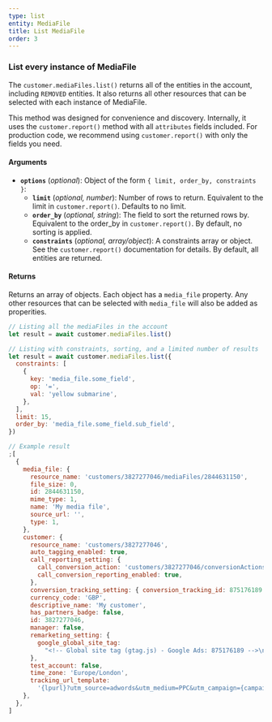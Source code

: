 ```yaml
---
type: list
entity: MediaFile
title: List MediaFile
order: 3
---
```


### List every instance of MediaFile

The `customer.mediaFiles.list()` returns all of the entities in the account, including `REMOVED` entities. It also returns all other resources that can be selected with each instance of MediaFile.

This method was designed for convenience and discovery. Internally, it uses the `customer.report()` method with all `attributes` fields included. For production code, we recommend using `customer.report()` with only the fields you need.

#### Arguments

- **`options`** (_optional_): Object of the form `{ limit, order_by, constraints }`:
  - **`limit`** (_optional, number_): Number of rows to return. Equivalent to the limit in `customer.report()`. Defaults to no limit.
  - **`order_by`** (_optional, string_): The field to sort the returned rows by. Equivalent to the order_by in `customer.report()`. By default, no sorting is applied.
  - **`constraints`** (_optional, array/object_): A constraints array or object. See the `customer.report()` documentation for details. By default, all entities are returned.

#### Returns

Returns an array of objects.
Each object has a `media_file` property. Any other resources that can be selected with `media_file` will also be added as properities.

```javascript
// Listing all the mediaFiles in the account
let result = await customer.mediaFiles.list()

// Listing with constraints, sorting, and a limited number of results
let result = await customer.mediaFiles.list({
  constraints: [
    {
      key: 'media_file.some_field',
      op: '=',
      val: 'yellow submarine',
    },
  ],
  limit: 15,
  order_by: 'media_file.some_field.sub_field',
})
```

```javascript
// Example result
;[
  {
    media_file: {
      resource_name: 'customers/3827277046/mediaFiles/2844631150',
      file_size: 0,
      id: 2844631150,
      mime_type: 1,
      name: 'My media file',
      source_url: '',
      type: 1,
    },
    customer: {
      resource_name: 'customers/3827277046',
      auto_tagging_enabled: true,
      call_reporting_setting: {
        call_conversion_action: 'customers/3827277046/conversionActions/179',
        call_conversion_reporting_enabled: true,
      },
      conversion_tracking_setting: { conversion_tracking_id: 875176189 },
      currency_code: 'GBP',
      descriptive_name: 'My customer',
      has_partners_badge: false,
      id: 3827277046,
      manager: false,
      remarketing_setting: {
        google_global_site_tag:
          "<!-- Global site tag (gtag.js) - Google Ads: 875176189 -->\n<script async src=\"https://www.googletagmanager.com/gtag/js?id=AW-875176189\"></script>\n<script>\n  window.dataLayer = window.dataLayer || [];\n  function gtag(){dataLayer.push(arguments);}\n  gtag('js', new Date());\n\n  gtag('config', 'AW-875176189');\n</script>\n",
      },
      test_account: false,
      time_zone: 'Europe/London',
      tracking_url_template:
        '{lpurl}?utm_source=adwords&utm_medium=PPC&utm_campaign={campaignid}&utm_term={ifsearch:{keyword}}{ifcontent:{placement}}&utm_content={creative}&network={network}&adgroupid={adgroupid}&matchtype={matchtype}&adposition={adposition}&targetid={targetid}&target={target}&device={device}&devicemodel={devicemodel}',
    },
  },
]
```
